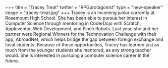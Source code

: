 +++
title = "Tracey Treat"
twitter = "RPGprotagonist"
type = "new-speaker"
image = "tracey-treat.jpg"
+++
Tracey is an incoming junior currently at Rosemount High School. She has been able to pursue her interest in Computer Science through mentoring in CoderDojo with Scratch, AppInventor, Web Development, and Finch Robots. Last year, she and her partner were Regional Winners for the Technovation Challenge with their app, AbroadNet, which helps bridge the gap between foreign exchange and local students. Because of these opportunities, Tracey has learned just as much from the younger students she mentored, as any strong teacher would. She is interested in pursuing a computer science career in the future.